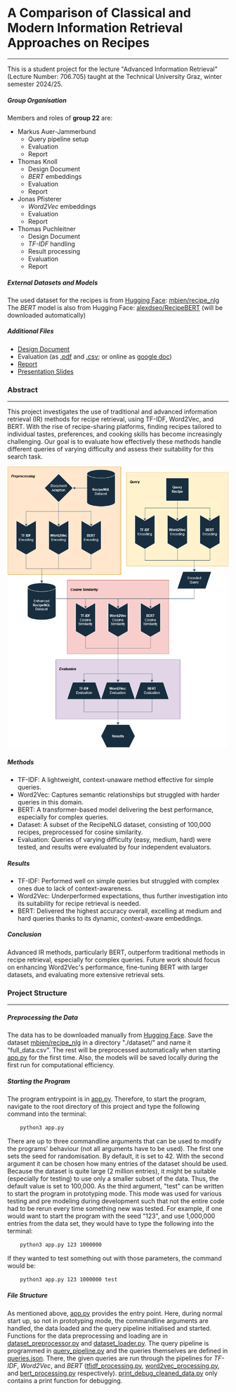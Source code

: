 # A Comparison of Classical and Modern Information Retrieval Approaches on Recipes
___
This is a student project for the lecture "Advanced Information Retrieval" (Lecture Number: 706.705) taught at the Technical University Graz, winter semester 2024/25.

##### Group Organisation
Members and roles of **group 22** are:
- Markus Auer-Jammerbund
  - Query pipeline setup
  - Evaluation
  - Report
- Thomas Knoll
  - Design Document
  - _BERT_ embeddings
  - Evaluation
  - Report
- Jonas Pfisterer
  - _Word2Vec_ embeddings
  - Evaluation
  - Report
- Thomas Puchleitner
  - Design Document
  - _TF-IDF_ handling
  - Result processing
  - Evaluation
  - Report

##### External Datasets and Models
The used dataset for the recipes is from [Hugging Face](https://huggingface.co): [mbien/recipe_nlg](https://huggingface.co/datasets/mbien/recipe_nlg) \
The _BERT_ model is also from Hugging Face: [alexdseo/RecipeBERT](https://huggingface.co/alexdseo/RecipeBERT) (will be downloaded automatically)

##### Additional Files
- [Design Document](Design/AirDesignDocumentGroup22.pdf)
- Evaluation (as [.pdf](Evaluation/Evaluation.pdf) and [.csv](Evaluation/Evaluation.csv); or online as [google doc](https://docs.google.com/spreadsheets/d/12DoSQCYWASj7j5J2dj4g4nOa0l75Q9l1k2vbwn6Z5d0/edit?usp=sharing))
- [Report](Report/Report_Group_22.pdf)
- [Presentation Slides](AIRPresentation.pdf)

### Abstract
___
This project investigates the use of traditional and advanced information retrieval (IR) methods for recipe retrieval, using TF-IDF, Word2Vec, and BERT. 
With the rise of recipe-sharing platforms, finding recipes tailored to individual tastes, preferences, and cooking skills has become increasingly challenging. 
Our goal is to evaluate how effectively these methods handle different queries of varying difficulty and assess their suitability for this search task.

![image](./Design/graph.png)

##### Methods
- TF-IDF: A lightweight, context-unaware method effective for simple queries.
- Word2Vec: Captures semantic relationships but struggled with harder queries in this domain.
- BERT: A transformer-based model delivering the best performance, especially for complex queries.
- Dataset: A subset of the RecipeNLG dataset, consisting of 100,000 recipes, preprocessed for cosine similarity.
- Evaluation: Queries of varying difficulty (easy, medium, hard) were tested, and results were evaluated by four independent evaluators.

##### Results
- TF-IDF: Performed well on simple queries but struggled with complex ones due to lack of context-awareness.
- Word2Vec: Underperformed expectations, thus further investigation into its suitability for recipe retrieval is needed.
- BERT: Delivered the highest accuracy overall, excelling at medium and hard queries thanks to its dynamic, context-aware embeddings.

##### Conclusion
Advanced IR methods, particularly BERT, outperform traditional methods in recipe retrieval, especially for complex queries. 
Future work should focus on enhancing Word2Vec's performance, fine-tuning BERT with larger datasets, and evaluating more extensive retrieval sets.


### Project Structure
___
##### Preprocessing the Data
The data has to be downloaded manually from [Hugging Face](https://huggingface.co). 
Save the dataset [mbien/recipe_nlg](https://huggingface.co/datasets/mbien/recipe_nlg) in a directory "./dataset/" and name it "full_data.csv". 
The rest will be preprocessed automatically when starting [app.py](app.py) for the first time. 
Also, the models will be saved locally during the first run for computational efficiency. 


##### Starting the Program
The program entrypoint is in [app.py](app.py). Therefore, to start the program, navigate to the root directory of this project and type the following command into the terminal:

``` bash
    python3 app.py
```

There are up to three commandline arguments that can be used to modify the programs' behaviour (not all arguments have to be used). 
The first one sets the seed for randomisation. By default, it is set to 42. 
With the second argument it can be chosen how many entries of the dataset should be used. 
Because the dataset is quite large (2 million entries), it might be suitable (especially for testing) to use only a smaller subset of the data. 
Thus, the default value is set to 100,000.
As the third argument, "test" can be written to start the program in prototyping mode. 
This mode was used for various testing and pre modeling during development such that not the entire code had to be rerun every time something new was tested.
For example, if one would want to start the program with the seed "123", and use 1,000,000 entries from the data set, they would have to type the following into the terminal:

``` bash
    python3 app.py 123 1000000
```

If they wanted to test something out with those parameters, the command would be:

``` bash
    python3 app.py 123 1000000 test
```

##### File Structure
As mentioned above, [app.py](app.py) provides the entry point. 
Here, during normal start up, so not in prototyping mode, the commandline arguments are handled, the data loaded and the query pipeline initialised and started.
Functions for the data preprocessing and loading are in [dataset_preprocessor.py](dataset_preprocesor.py) and [dataset_loader.py](dataset_loader.py).
The query pipeline is programmed in [query_pipeline.py](query_pipeline.py) and the queries themselves are defined in [queries.json](queries.json). 
There, the given queries are run through the pipelines for _TF-IDF_, _Word2Vec_, and _BERT_ ([tfidf_processing.py](tfidf_processing.py), [word2vec_processing.py](word2vec_processing.py), and [bert_processing.py](bert_processing.py) respectively).
[print_debug_cleaned_data.py](print_debug_cleaned_data.py) only contains a print function for debugging. 
